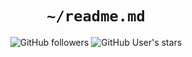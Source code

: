 

<div align="center">
  
  # `~/readme.md`
  
  ![GitHub followers](https://img.shields.io/github/followers/xXTgamerXx?logo=github&style=for-the-badge)
  ![GitHub User's stars](https://img.shields.io/github/stars/xXTgamerXx?logo=github&style=for-the-badge)
  

</div>
